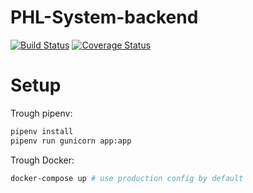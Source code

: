 # PHL-System-backend
[![Build Status](https://travis-ci.org/8-god-cross-sea/PHL-System-backend.svg?branch=master)](https://travis-ci.org/8-god-cross-sea/PHL-System-backend)
[![Coverage Status](https://coveralls.io/repos/github/8-god-cross-sea/PHL-System-backend/badge.svg?branch=master)](https://coveralls.io/github/8-god-cross-sea/PHL-System-backend?branch=master?maxAge=0)

# Setup
Trough pipenv:
```bash
pipenv install
pipenv run gunicorn app:app
```

Trough Docker:
```bash
docker-compose up # use production config by default
```
